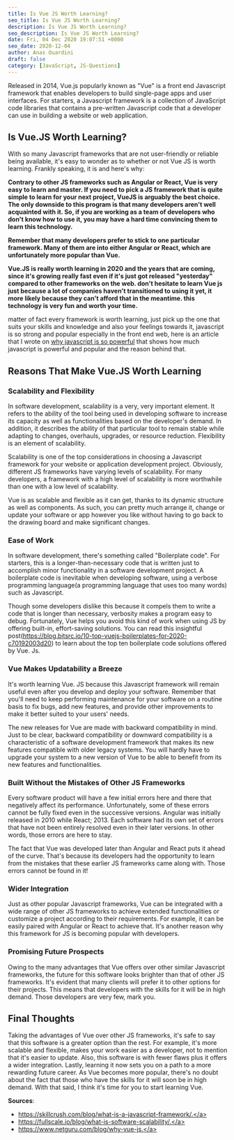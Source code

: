 ```yaml
---
title: Is Vue JS Worth Learning?
seo_title: Is Vue JS Worth Learning?
description: Is Vue JS Worth Learning?
seo_description: Is Vue JS Worth Learning?
date: Fri, 04 Dec 2020 19:07:51 +0000
seo_date: 2020-12-04
author: Anas Ouardini
draft: false
category: [JavaScript, JS-Questions]
---
```



Released in 2014, Vue.js popularly known as "Vue" is a front end Javascript framework that enables developers to build single-page apps and user interfaces. For starters, a Javascript framework is a collection of JavaScript code libraries that contains a pre-written Javascript code that a developer can use in building a website or web application.

## Is Vue.JS Worth Learning?

With so many Javascript frameworks that are not user-friendly or reliable being available, it's easy to wonder as to whether or not Vue JS is worth learning. Frankly speaking, it is and here's why:

**Contrary to other JS frameworks such as Angular or React, Vue is very easy to learn and master. If you need to pick a JS framework that is quite simple to learn for your next project, VueJS is arguably the best choice. The only downside to this program is that many developers aren't well acquainted with it. So, if you are working as a team of developers who don't know how to use it, you may have a hard time convincing them to learn this technology.**

**Remember that many developers prefer to stick to one particular framework. Many of them are into either Angular or React, which are unfortunately more popular than Vue.**

**Vue.JS is really worth learning in 2020 and the years that are coming, since it's growing really fast even if it's just got released "yesterday" compared to other frameworks on the web. don't hesitate to learn Vue js just because a lot of companies haven't transitioned to using it yet, it more likely because they can't afford that in the meantime. this technology is very fun and worth your time.**

matter of fact every framework is worth learning, just pick up the one that suits your skills and knowledge and also your feelings towards it, javascript is so strong and popular especially in the front end web, here is an article that I wrote on <a href="/posts/why-javascript-is-powerful/" target="_blank" aria-label=" (opens in a new tab)" rel="noreferrer noopener" class="rank-math-link">why javascript is so powerful</a> that shows how much javascript is powerful and popular and the reason behind that.

## Reasons That Make Vue.JS Worth Learning

### Scalability and Flexibility

In software development, scalability is a very, very important element. It refers to the ability of the tool being used in developing software to increase its capacity as well as functionalities based on the developer's demand. In addition, it describes the ability of that particular tool to remain stable while adapting to changes, overhauls, upgrades, or resource reduction. Flexibility is an element of scalability.

Scalability is one of the top considerations in choosing a Javascript framework for your website or application development project. Obviously, different JS frameworks have varying levels of scalability. For many developers, a framework with a high level of scalability is more worthwhile than one with a low level of scalability.

Vue is as scalable and flexible as it can get, thanks to its dynamic structure as well as components. As such, you can pretty much arrange it, change or update your software or app however you like without having to go back to the drawing board and make significant changes.

### Ease of Work

In software development, there's something called "Boilerplate code". For starters, this is a longer-than-necessary code that is written just to accomplish minor functionality in a software development project. A boilerplate code is inevitable when developing software, using a verbose programming language(a programming language that uses too many words) such as Javascript.

Though some developers dislike this because it compels them to write a code that is longer than necessary, verbosity makes a program easy to debug. Fortunately, Vue helps you avoid this kind of work when using JS by offering built-in, effort-saving solutions. You can read this insightful post(https://blog.bitsrc.io/10-top-vuejs-boilerplates-for-2020-c70192003d20) to learn about the top ten boilerplate code solutions offered by Vue. Js.

### Vue Makes Updatability a Breeze

It's worth learning Vue. JS because this Javascript framework will remain useful even after you develop and deploy your software. Remember that you'll need to keep performing maintenance for your software on a routine basis to fix bugs, add new features, and provide other improvements to make it better suited to your users' needs.

The new releases for Vue are made with backward compatibility in mind. Just to be clear, backward compatibility or downward compatibility is a characteristic of a software development framework that makes its new features compatible with older legacy systems. You will hardly have to upgrade your system to a new version of Vue to be able to benefit from its new features and functionalities.

### Built Without the Mistakes of Other JS Frameworks

Every software product will have a few initial errors here and there that negatively affect its performance. Unfortunately, some of these errors cannot be fully fixed even in the successive versions. Angular was initially released in 2010 while React; 2013. Each software had its own set of errors that have not been entirely resolved even in their later versions. In other words, those errors are here to stay.

The fact that Vue was developed later than Angular and React puts it ahead of the curve. That's because its developers had the opportunity to learn from the mistakes that these earlier JS frameworks came along with. Those errors cannot be found in it!

### Wider Integration

Just as other popular Javascript frameworks, Vue can be integrated with a wide range of other JS frameworks to achieve extended functionalities or customize a project according to their requirements. For example, it can be easily paired with Angular or React to achieve that. It's another reason why this framework for JS is becoming popular with developers.

### Promising Future Prospects

Owing to the many advantages that Vue offers over other similar Javascript frameworks, the future for this software looks brighter than that of other JS frameworks. It's evident that many clients will prefer it to other options for their projects. This means that developers with the skills for it will be in high demand. Those developers are very few, mark you.

## Final Thoughts

Taking the advantages of Vue over other JS frameworks, it's safe to say that this software is a greater option than the rest. For example, it's more scalable and flexible, makes your work easier as a developer, not to mention that it's easier to update. Also, this software is with fewer flaws plus it offers a wider integration. Lastly, learning it now sets you on a path to a more rewarding future career. As Vue becomes more popular, there's no doubt about the fact that those who have the skills for it will soon be in high demand. With that said, I think it's time for you to start learning Vue.

**Sources**:

- <a href="https://www.netguru.com/blog/why-vue-js" target="_blank" rel="noreferrer noopener">https://skillcrush.com/blog/what-is-a-javascript-framework/.</a>
- <a href="https://www.netguru.com/blog/why-vue-js" target="_blank" rel="noreferrer noopener">https://fullscale.io/blog/what-is-software-scalability/.</a>
- <a href="https://www.netguru.com/blog/why-vue-js" target="_blank" rel="noreferrer noopener">https://www.netguru.com/blog/why-vue-js.</a>